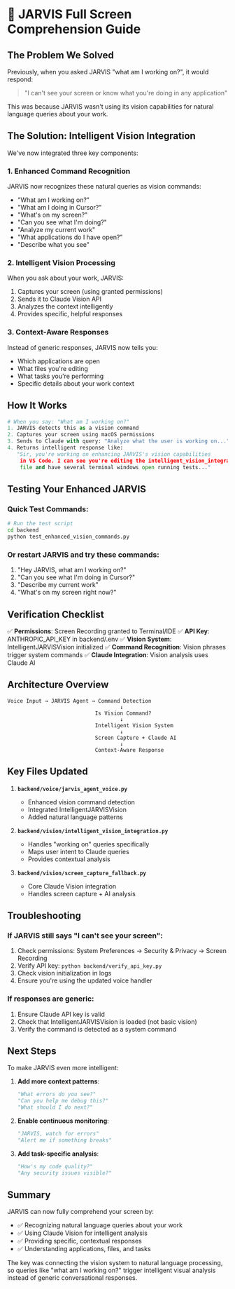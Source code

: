 # 🧠 JARVIS Full Screen Comprehension Guide

## The Problem We Solved

Previously, when you asked JARVIS "what am I working on?", it would respond:
> "I can't see your screen or know what you're doing in any application"

This was because JARVIS wasn't using its vision capabilities for natural language queries about your work.

## The Solution: Intelligent Vision Integration

We've now integrated three key components:

### 1. **Enhanced Command Recognition**
JARVIS now recognizes these natural queries as vision commands:
- "What am I working on?"
- "What am I doing in Cursor?"
- "What's on my screen?"
- "Can you see what I'm doing?"
- "Analyze my current work"
- "What applications do I have open?"
- "Describe what you see"

### 2. **Intelligent Vision Processing**
When you ask about your work, JARVIS:
1. Captures your screen (using granted permissions)
2. Sends it to Claude Vision API
3. Analyzes the context intelligently
4. Provides specific, helpful responses

### 3. **Context-Aware Responses**
Instead of generic responses, JARVIS now tells you:
- Which applications are open
- What files you're editing
- What tasks you're performing
- Specific details about your work context

## How It Works

```python
# When you say: "What am I working on?"
1. JARVIS detects this as a vision command
2. Captures your screen using macOS permissions
3. Sends to Claude with query: "Analyze what the user is working on..."
4. Returns intelligent response like:
   "Sir, you're working on enhancing JARVIS's vision capabilities 
    in VS Code. I can see you're editing the intelligent_vision_integration.py 
    file and have several terminal windows open running tests..."
```

## Testing Your Enhanced JARVIS

### Quick Test Commands:
```bash
# Run the test script
cd backend
python test_enhanced_vision_commands.py
```

### Or restart JARVIS and try these commands:
1. "Hey JARVIS, what am I working on?"
2. "Can you see what I'm doing in Cursor?"
3. "Describe my current work"
4. "What's on my screen right now?"

## Verification Checklist

✅ **Permissions**: Screen Recording granted to Terminal/IDE
✅ **API Key**: ANTHROPIC_API_KEY in backend/.env
✅ **Vision System**: IntelligentJARVISVision initialized
✅ **Command Recognition**: Vision phrases trigger system commands
✅ **Claude Integration**: Vision analysis uses Claude AI

## Architecture Overview

```
Voice Input → JARVIS Agent → Command Detection
                                    ↓
                            Is Vision Command?
                                    ↓
                            Intelligent Vision System
                                    ↓
                            Screen Capture + Claude AI
                                    ↓
                            Context-Aware Response
```

## Key Files Updated

1. **`backend/voice/jarvis_agent_voice.py`**
   - Enhanced vision command detection
   - Integrated IntelligentJARVISVision
   - Added natural language patterns

2. **`backend/vision/intelligent_vision_integration.py`**
   - Handles "working on" queries specifically
   - Maps user intent to Claude queries
   - Provides contextual analysis

3. **`backend/vision/screen_capture_fallback.py`**
   - Core Claude Vision integration
   - Handles screen capture + AI analysis

## Troubleshooting

### If JARVIS still says "I can't see your screen":
1. Check permissions: System Preferences → Security & Privacy → Screen Recording
2. Verify API key: `python backend/verify_api_key.py`
3. Check vision initialization in logs
4. Ensure you're using the updated voice handler

### If responses are generic:
1. Ensure Claude API key is valid
2. Check that IntelligentJARVISVision is loaded (not basic vision)
3. Verify the command is detected as a system command

## Next Steps

To make JARVIS even more intelligent:

1. **Add more context patterns**:
   ```python
   "What errors do you see?"
   "Can you help me debug this?"
   "What should I do next?"
   ```

2. **Enable continuous monitoring**:
   ```python
   "JARVIS, watch for errors"
   "Alert me if something breaks"
   ```

3. **Add task-specific analysis**:
   ```python
   "How's my code quality?"
   "Any security issues visible?"
   ```

## Summary

JARVIS can now fully comprehend your screen by:
- ✅ Recognizing natural language queries about your work
- ✅ Using Claude Vision for intelligent analysis
- ✅ Providing specific, contextual responses
- ✅ Understanding applications, files, and tasks

The key was connecting the vision system to natural language processing, so queries like "what am I working on?" trigger intelligent visual analysis instead of generic conversational responses.